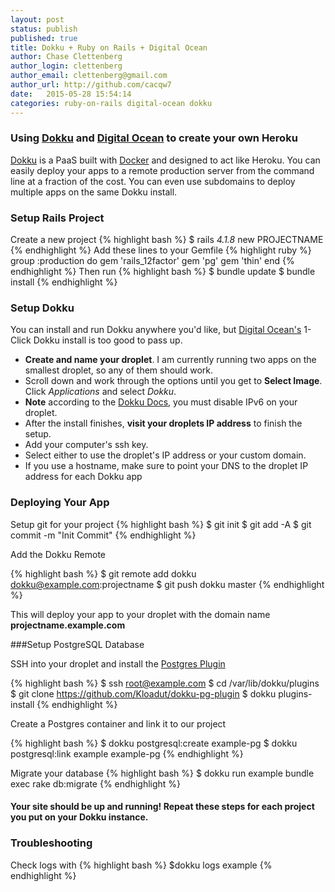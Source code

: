 ```yaml
---
layout: post
status: publish
published: true
title: Dokku + Ruby on Rails + Digital Ocean
author: Chase Clettenberg
author_login: clettenberg
author_email: clettenberg@gmail.com
author_url: http://github.com/cacqw7
date:   2015-05-28 15:54:14
categories: ruby-on-rails digital-ocean dokku
---
```


### Using [Dokku](https://github.com/progrium/dokku) and [Digital Ocean](https://www.digitalocean.com/?refcode=e88ec69754d1) to create your own Heroku

[Dokku](https://github.com/progrium/dokku) is a PaaS built with [Docker](https://www.docker.com/) and designed to act like Heroku. You can easily deploy your apps to a remote production server from the command line at a fraction of the cost. You can even use subdomains to deploy multiple apps on the same Dokku install.

### Setup Rails Project
Create a new project
{% highlight bash %}
$ rails _4.1.8_ new PROJECTNAME
{% endhighlight %}
Add these lines to your Gemfile
{% highlight ruby %}
group :production do
 gem 'rails_12factor'
 gem 'pg'
 gem 'thin'
end
{% endhighlight %}
Then run
{% highlight bash %}
$ bundle update
$ bundle install
{% endhighlight %}
### Setup Dokku

You can install and run Dokku anywhere you'd like, but [Digital Ocean's](https://www.digitalocean.com/?refcode=e88ec69754d1) 1-Click Dokku install is too good to pass up.

* **Create and name your droplet**. I am currently running two apps on the smallest droplet, so any of them should work.
* Scroll down and work through the options until you get to **Select Image**. Click *Applications* and select *Dokku*.
* **Note** according to the [Dokku Docs](http://progrium.viewdocs.io/dokku/getting-started/install/digitalocean), you must disable IPv6 on your droplet.
* After the install finishes, **visit your droplets IP address** to finish the setup.
* Add your computer's ssh key.
* Select either to use the droplet's IP address or your custom domain.
* If you use a hostname, make sure to point your DNS to the droplet IP address for each Dokku app

### Deploying Your App
Setup git for your project
{% highlight bash %}
$ git init
$ git add -A
$ git commit -m "Init Commit"
{% endhighlight %}

Add the Dokku Remote

{% highlight bash %}
$ git remote add dokku dokku@example.com:projectname
$ git push dokku master
{% endhighlight %}

This will deploy your app to your droplet with the domain name **projectname.example.com**

###Setup PostgreSQL Database

SSH into your droplet and install the [Postgres Plugin](https://github.com/Kloadut/dokku-pg-plugin)

{% highlight bash %}
$ ssh root@example.com
$ cd /var/lib/dokku/plugins
$ git clone https://github.com/Kloadut/dokku-pg-plugin
$ dokku plugins-install
{% endhighlight %}

Create a Postgres container and link it to our project

{% highlight bash %}
$ dokku postgresql:create example-pg
$ dokku postgresql:link example example-pg
{% endhighlight %}

Migrate your database
{% highlight bash %}
$ dokku run example bundle exec rake db:migrate
{% endhighlight %}
#### Your site should be up and running! Repeat these steps for each project you put on your Dokku instance.

### Troubleshooting
Check logs with
{% highlight bash %}
$dokku logs example
{% endhighlight %}
